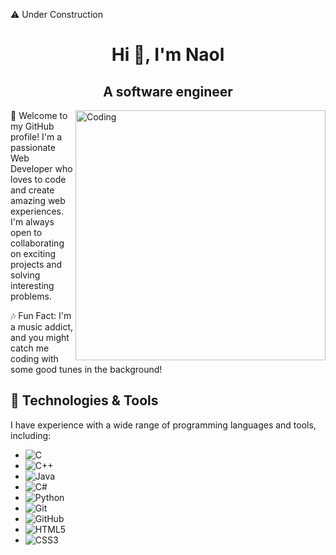 <!--- 👋 Hi, I’m @naolmelesse
- 👀 I’m interested in Java and Web development
- 🌱 I’m a Computer Engineer
- 💞️ I’m looking to collaborate on Web Development projects
- 📫 You can reach me at naolmelesse91@gmail.com
-->
⚠️ Under Construction
<h1 align="center"> Hi 👋, I'm Naol</h1>
<h2 align="center">A software engineer</h2>

<img align="right" alt="Coding" width="400" src="https://i.pinimg.com/originals/e4/26/70/e426702edf874b181aced1e2fa5c6cde.gif">


🚀 Welcome to my GitHub profile! I'm a passionate Web Developer who loves to code and create amazing web experiences. I'm always open to collaborating on exciting projects and solving interesting problems. 

🎶 Fun Fact: I'm a music addict, and you might catch me coding with some good tunes in the background!

## 🔧 Technologies & Tools

I have experience with a wide range of programming languages and tools, including:

- ![C](https://img.shields.io/badge/C-00599C?style=for-the-badge&logo=c&logoColor=white)
- ![C++](https://img.shields.io/badge/C++-00599C?style=for-the-badge&logo=c%2B%2B&logoColor=white)
- ![Java](https://img.shields.io/badge/Java-ED8B00?style=for-the-badge&logo=java&logoColor=white)
- ![C#](https://img.shields.io/badge/C%23-239120?style=for-the-badge&logo=c-sharp&logoColor=white)
- ![Python](https://img.shields.io/badge/Python-3776AB?style=for-the-badge&logo=python&logoColor=white)
- ![Git](https://img.shields.io/badge/Git-F05032?style=for-the-badge&logo=git&logoColor=white)
- ![GitHub](https://img.shields.io/badge/GitHub-181717?style=for-the-badge&logo=github&logoColor=white)
- ![HTML5](https://img.shields.io/badge/HTML5-E34F26?style=for-the-badge&logo=html5&logoColor=white)
- ![CSS3](https://img.shields.io/badge/CSS3-1572B6?style=for-the-badge&logo=css3&logoColor=white)
  
